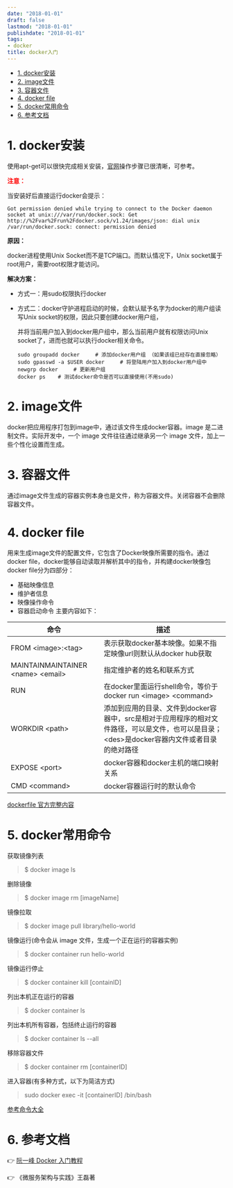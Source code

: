 ```yaml
---
date: "2018-01-01"
draft: false
lastmod: "2018-01-01"
publishdate: "2018-01-01"
tags: 
- docker
title: docker入门
---
```

<!-- TOC -->

- [1. docker安装](#1-docker安装)
- [2. image文件](#2-image文件)
- [3. 容器文件](#3-容器文件)
- [4. docker file](#4-docker-file)
- [5. docker常用命令](#5-docker常用命令)
- [6. 参考文档](#6-参考文档)

<!-- /TOC -->
# 1. docker安装
使用apt-get可以很快完成相关安装，[官网](https://docs.docker.com/install/linux/docker-ce/ubuntu/)操作步骤已很清晰，可参考。

**<font color='red'>注意：</font>**

当安装好后直接运行docker会提示：

```
Got permission denied while trying to connect to the Docker daemon socket at unix:///var/run/docker.sock: Get http://%2Fvar%2Frun%2Fdocker.sock/v1.24/images/json: dial unix /var/run/docker.sock: connect: permission denied
```

**原因：**

docker进程使用Unix Socket而不是TCP端口。而默认情况下，Unix socket属于root用户，需要root权限才能访问。

**解决方案：**

* 方式一：用sudo权限执行docker

* 方式二：docker守护进程启动的时候，会默认赋予名字为docker的用户组读写Unix socket的权限，因此只要创建docker用户组，

  并将当前用户加入到docker用户组中，那么当前用户就有权限访问Unix socket了，进而也就可以执行docker相关命令。

  ```
  sudo groupadd docker     # 添加docker用户组 （如果该组已经存在直接忽略）
  sudo gpasswd -a $USER docker     # 将登陆用户加入到docker用户组中
  newgrp docker     # 更新用户组
  docker ps    # 测试docker命令是否可以直接使用(不用sudo)
  ```

# 2. image文件
docker把应用程序打包到image中，通过该文件生成docker容器。image 是二进制文件。实际开发中，一个 image 文件往往通过继承另一个 image 文件，加上一些个性化设置而生成。

# 3. 容器文件
通过image文件生成的容器实例本身也是文件，称为容器文件。关闭容器不会删除容器文件。

# 4. docker file
用来生成image文件的配置文件，它包含了Docker映像所需要的指令。通过docker file，docker能够自动读取并解析其中的指令，并构建docker映像包
docker file分为四部分：
* 基础映像信息
* 维护者信息
* 映像操作命令
* 容器启动命令
主要内容如下：

|  命令     |   描述    |
|  ---  |  ---  |
|   FROM \<image>:\<tag>    |  表示获取docker基本映像。如果不指定映像url则默认从docker hub获取     |
|  MAINTAINMAINTAINER \<name> \<email>     |   指定维护者的姓名和联系方式    |
|  RUN <command>     | 在docker里面运行shell命令，等价于docker run \<image> \<command>      |
|  WORKDIR \<path>     |   添加到应用的目录、文件到docker容器中，src是相对于应用程序的相对文件路径，可以是文件，也可以是目录；\<des>是docker容器内文件或者目录的绝对路径    |
|  EXPOSE \<port>     |   docker容器和docker主机的端口映射关系    |
|  CMD \<command>     |   docker容器运行时的默认命令    |


[dockerfile 官方完整内容](https://docs.docker.com/engine/reference/builder/)


# 5. docker常用命令
获取镜像列表
> $ docker image ls

删除镜像
> $ docker image rm [imageName]

镜像拉取
> $ docker image pull library/hello-world

镜像运行(命令会从 image 文件，生成一个正在运行的容器实例)
> $ docker container run hello-world

镜像运行停止
> $ docker container kill [containID]

列出本机正在运行的容器
> $ docker container ls

列出本机所有容器，包括终止运行的容器
> $ docker container ls --all

移除容器文件
> $ docker container rm [containerID]

进入容器(有多种方式，以下为简洁方式)

> sudo docker exec -it [containerID] /bin/bash   

[参考命令大全](https://www.runoob.com/docker/docker-command-manual.html)



# 6. 参考文档
👉 [阮一峰 Docker 入门教程](https://www.ruanyifeng.com/blog/2018/02/docker-tutorial.html)

👉 《微服务架构与实践》王磊著

